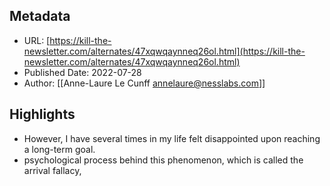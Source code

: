 ## Metadata
* URL: [https://kill-the-newsletter.com/alternates/47xqwqaynneq26ol.html](https://kill-the-newsletter.com/alternates/47xqwqaynneq26ol.html)
* Published Date: 2022-07-28
* Author: [[Anne-Laure Le Cunff <annelaure@nesslabs.com>]]

## Highlights
* However, I have several times in my life felt disappointed upon reaching a long-term goal.
* psychological process behind this phenomenon, which is called the arrival fallacy,